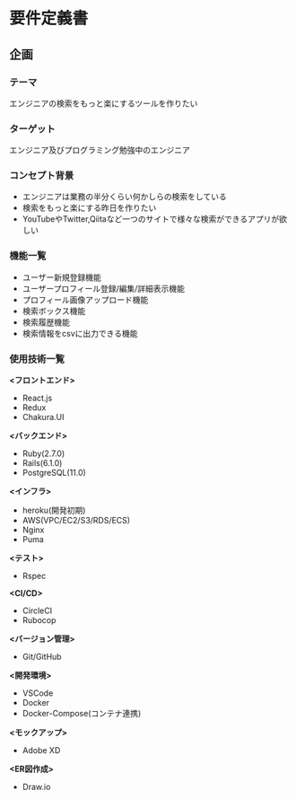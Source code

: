 # 要件定義書



## 企画

### テーマ

エンジニアの検索をもっと楽にするツールを作りたい



### ターゲット

エンジニア及びプログラミング勉強中のエンジニア



### コンセプト背景

- エンジニアは業務の半分くらい何かしらの検索をしている
- 検索をもっと楽にする昨日を作りたい
- YouTubeやTwitter,Qiitaなど一つのサイトで様々な検索ができるアプリが欲しい



### 機能一覧

- ユーザー新規登録機能
- ユーザープロフィール登録/編集/詳細表示機能
- プロフィール画像アップロード機能
- 検索ボックス機能
- 検索履歴機能
- 検索情報をcsvに出力できる機能



### 使用技術一覧

**<フロントエンド>**

- React.js
- Redux
- Chakura.UI

**<バックエンド>**

- Ruby(2.7.0)
- Rails(6.1.0)
- PostgreSQL(11.0)

**<インフラ>**

- heroku(開発初期)
- AWS(VPC/EC2/S3/RDS/ECS)
- Nginx
- Puma

**<テスト>**

- Rspec

**<CI/CD>**

- CircleCI
- Rubocop

**<バージョン管理>**

- Git/GitHub

**<開発環境>**

- VSCode
- Docker
- Docker-Compose(コンテナ連携)

**<モックアップ>**

- Adobe XD

**<ER図作成>**

- Draw.io

